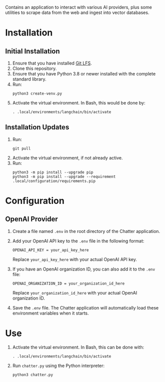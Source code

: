 Contains an application to interact with various AI providers, plus some
utilities to scrape data from the web and ingest into vector databases.


# Installation

## Initial Installation

1. Ensure that you have installed [Git LFS](https://git-lfs.com/).
1. Clone this repository.
1. Ensure that you have Python 3.8 or newer installed with the complete
   standard library.
1. Run:
   ```
   python3 create-venv.py
   ```
1. Activate the virtual environment. In Bash, this would be done by:
   ```
   . .local/environments/langchain/bin/activate
   ```

## Installation Updates

1. Run:
   ```
   git pull
   ```
1. Activate the virtual environment, if not already active.
1. Run:
   ```
   python3 -m pip install --upgrade pip
   python3 -m pip install --upgrade --requirement .local/configuration/requirements.pip
   ```

# Configuration

## OpenAI Provider

1. Create a file named `.env` in the root directory of the Chatter application.

1. Add your OpenAI API key to the `.env` file in the following format:
   ```
   OPENAI_API_KEY = your_api_key_here
   ```
   Replace `your_api_key_here` with your actual OpenAI API key.

1. If you have an OpenAI organization ID, you can also add it to the `.env`
   file:
   ```
   OPENAI_ORGANIZATION_ID = your_organization_id_here
   ```
   Replace `your_organization_id_here` with your actual OpenAI organization ID.

1. Save the `.env` file. The Chatter application will automatically load these
   environment variables when it starts.

# Use

1. Activate the virtual environment. In Bash, this can be done with:
   ```
   . .local/environments/langchain/bin/activate
   ```
1. Run `chatter.py` using the Python interpreter:
   ```
   python3 chatter.py
   ```
